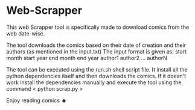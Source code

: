 # Web-Scrapper

This web Scrapper tool is specifically made to download comics from the web date-wise.

The tool downloads the comics based on their date of creation and their authors (as mentioned in the input.txt)
The input format is given as:
start month start year
end month end year
author1 author2 ... authorN

The tool can be executed using the run.sh shell script file. It install all the python dependencies itself and then downloads the comics. If it doesn't work install the dependencies manually and execute the tool using the command < python scrap.py >


Enjoy reading comics ☻